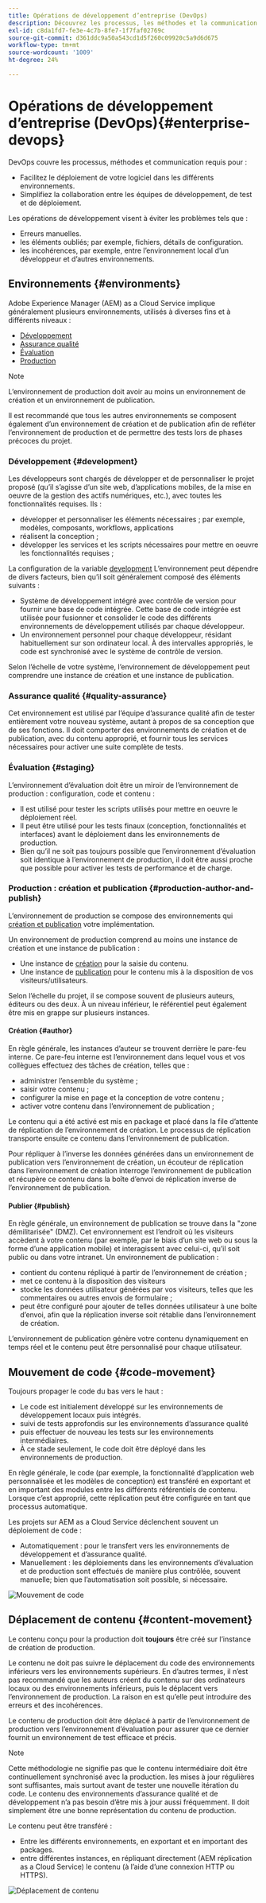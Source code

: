 ```yaml
---
title: Opérations de développement d’entreprise (DevOps)
description: Découvrez les processus, les méthodes et la communication nécessaires pour faciliter le déploiement et simplifier la collaboration.
exl-id: c8da1fd7-fe3e-4c7b-8fe7-1f7faf02769c
source-git-commit: d361ddc9a50a543cd1d5f260c09920c5a9d6d675
workflow-type: tm+mt
source-wordcount: '1009'
ht-degree: 24%

---
```


# Opérations de développement d’entreprise (DevOps){#enterprise-devops}

DevOps couvre les processus, méthodes et communication requis pour :

* Facilitez le déploiement de votre logiciel dans les différents environnements.
* Simplifiez la collaboration entre les équipes de développement, de test et de déploiement.

Les opérations de développement visent à éviter les problèmes tels que :

* Erreurs manuelles.
* les éléments oubliés; par exemple, fichiers, détails de configuration.
* les incohérences, par exemple, entre l’environnement local d’un développeur et d’autres environnements.

## Environnements {#environments}

Adobe Experience Manager (AEM) as a Cloud Service implique généralement plusieurs environnements, utilisés à diverses fins et à différents niveaux :

* [Développement](#development)
* [Assurance qualité](#quality-assurance)
* [Évaluation](#staging)
* [Production](#production-author-and-publish)

>[!NOTE]
>
>L’environnement de production doit avoir au moins un environnement de création et un environnement de publication.
>
>Il est recommandé que tous les autres environnements se composent également d’un environnement de création et de publication afin de refléter l’environnement de production et de permettre des tests lors de phases précoces du projet.

### Développement {#development}

Les développeurs sont chargés de développer et de personnaliser le projet proposé (qu’il s’agisse d’un site web, d’applications mobiles, de la mise en oeuvre de la gestion des actifs numériques, etc.), avec toutes les fonctionnalités requises. Ils :

* développer et personnaliser les éléments nécessaires ; par exemple, modèles, composants, workflows, applications
* réalisent la conception ;
* développer les services et les scripts nécessaires pour mettre en oeuvre les fonctionnalités requises ;

La configuration de la variable [development](/help/implementing/developing/introduction/development-guidelines.md) L’environnement peut dépendre de divers facteurs, bien qu’il soit généralement composé des éléments suivants :

* Système de développement intégré avec contrôle de version pour fournir une base de code intégrée. Cette base de code intégrée est utilisée pour fusionner et consolider le code des différents environnements de développement utilisés par chaque développeur.
* Un environnement personnel pour chaque développeur, résidant habituellement sur son ordinateur local. À des intervalles appropriés, le code est synchronisé avec le système de contrôle de version.

Selon l’échelle de votre système, l’environnement de développement peut comprendre une instance de création et une instance de publication.

### Assurance qualité {#quality-assurance}

Cet environnement est utilisé par l’équipe d’assurance qualité afin de tester entièrement votre nouveau système, autant à propos de sa conception que de ses fonctions. Il doit comporter des environnements de création et de publication, avec du contenu approprié, et fournir tous les services nécessaires pour activer une suite complète de tests.

### Évaluation  {#staging}

L’environnement d’évaluation doit être un miroir de l’environnement de production : configuration, code et contenu :

* Il est utilisé pour tester les scripts utilisés pour mettre en oeuvre le déploiement réel.
* Il peut être utilisé pour les tests finaux (conception, fonctionnalités et interfaces) avant le déploiement dans les environnements de production.
* Bien qu’il ne soit pas toujours possible que l’environnement d’évaluation soit identique à l’environnement de production, il doit être aussi proche que possible pour activer les tests de performance et de charge.

### Production : création et publication  {#production-author-and-publish}

L’environnement de production se compose des environnements qui [création et publication](/help/sites-cloud/authoring/getting-started/concepts.md) votre implémentation.

Un environnement de production comprend au moins une instance de création et une instance de publication :

* Une instance de [création](#author) pour la saisie du contenu.
* Une instance de [publication](#publish) pour le contenu mis à la disposition de vos visiteurs/utilisateurs.

Selon l’échelle du projet, il se compose souvent de plusieurs auteurs, éditeurs ou des deux. À un niveau inférieur, le référentiel peut également être mis en grappe sur plusieurs instances.

#### Création {#author}

En règle générale, les instances d’auteur se trouvent derrière le pare-feu interne. Ce pare-feu interne est l’environnement dans lequel vous et vos collègues effectuez des tâches de création, telles que :

* administrer l’ensemble du système ;
* saisir votre contenu ;
* configurer la mise en page et la conception de votre contenu ;
* activer votre contenu dans l’environnement de publication ;

Le contenu qui a été activé est mis en package et placé dans la file d’attente de réplication de l’environnement de création. Le processus de réplication transporte ensuite ce contenu dans l’environnement de publication.

Pour répliquer à l’inverse les données générées dans un environnement de publication vers l’environnement de création, un écouteur de réplication dans l’environnement de création interroge l’environnement de publication et récupère ce contenu dans la boîte d’envoi de réplication inverse de l’environnement de publication.

#### Publier {#publish}

En règle générale, un environnement de publication se trouve dans la &quot;zone démilitarisée&quot; (DMZ). Cet environnement est l’endroit où les visiteurs accèdent à votre contenu (par exemple, par le biais d’un site web ou sous la forme d’une application mobile) et interagissent avec celui-ci, qu’il soit public ou dans votre intranet. Un environnement de publication :

* contient du contenu répliqué à partir de l’environnement de création ;
* met ce contenu à la disposition des visiteurs
* stocke les données utilisateur générées par vos visiteurs, telles que les commentaires ou autres envois de formulaire ;
* peut être configuré pour ajouter de telles données utilisateur à une boîte d’envoi, afin que la réplication inverse soit rétablie dans l’environnement de création.

L’environnement de publication génère votre contenu dynamiquement en temps réel et le contenu peut être personnalisé pour chaque utilisateur.

## Mouvement de code  {#code-movement}

Toujours propager le code du bas vers le haut :

* Le code est initialement développé sur les environnements de développement locaux puis intégrés.
* suivi de tests approfondis sur les environnements d’assurance qualité
* puis effectuer de nouveau les tests sur les environnements intermédiaires.
* À ce stade seulement, le code doit être déployé dans les environnements de production.

En règle générale, le code (par exemple, la fonctionnalité d’application web personnalisée et les modèles de conception) est transféré en exportant et en important des modules entre les différents référentiels de contenu. Lorsque c’est approprié, cette réplication peut être configurée en tant que processus automatique.

Les projets sur AEM as a Cloud Service déclenchent souvent un déploiement de code :

* Automatiquement : pour le transfert vers les environnements de développement et d’assurance qualité.
* Manuellement : les déploiements dans les environnements d’évaluation et de production sont effectués de manière plus contrôlée, souvent manuelle; bien que l’automatisation soit possible, si nécessaire.

![Mouvement de code](assets/code-movement.png)

## Déplacement de contenu {#content-movement}

Le contenu conçu pour la production doit **toujours** être créé sur l’instance de création de production.

Le contenu ne doit pas suivre le déplacement du code des environnements inférieurs vers les environnements supérieurs. En d’autres termes, il n’est pas recommandé que les auteurs créent du contenu sur des ordinateurs locaux ou des environnements inférieurs, puis le déplacent vers l’environnement de production. La raison en est qu’elle peut introduire des erreurs et des incohérences.

Le contenu de production doit être déplacé à partir de l’environnement de production vers l’environnement d’évaluation pour assurer que ce dernier fournit un environnement de test efficace et précis.

>[!NOTE]
>
>Cette méthodologie ne signifie pas que le contenu intermédiaire doit être continuellement synchronisé avec la production. les mises à jour régulières sont suffisantes, mais surtout avant de tester une nouvelle itération du code. Le contenu des environnements d’assurance qualité et de développement n’a pas besoin d’être mis à jour aussi fréquemment. Il doit simplement être une bonne représentation du contenu de production.

Le contenu peut être transféré :

* Entre les différents environnements, en exportant et en important des packages.
* entre différentes instances, en répliquant directement (AEM réplication as a Cloud Service) le contenu (à l’aide d’une connexion HTTP ou HTTPS).

![Déplacement de contenu](assets/content-movement.png)
